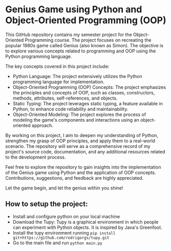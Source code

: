 # Genius Game using Python and Object-Oriented Programming (OOP)

This GitHub repository contains my semester project for the Object-Oriented Programming course. The project focuses on recreating the popular 1980s game called Genius (also known as Simon). The objective is to explore various concepts related to programming and OOP using the Python programming language.

The key concepts covered in this project include:

- Python Language: The project extensively utilizes the Python programming language for implementation. <br>
- Object-Oriented Programming (OOP) Concepts: The project emphasizes the principles and concepts of OOP, such as classes, constructors, methods, attributes, self-references, and objects. <br>
- Static Typing: The project leverages static typing, a feature available in Python, to enhance code reliability and maintainability. <br>
- Object-Oriented Modeling: The project explores the process of modeling the game's components and interactions using an object-oriented approach. <br>


By working on this project, I aim to deepen my understanding of Python, strengthen my grasp of OOP principles, and apply them to a real-world scenario. The repository will serve as a comprehensive record of my project's source code, documentation, and any additional resources related to the development process.

Feel free to explore the repository to gain insights into the implementation of the Genius game using Python and the application of OOP concepts. Contributions, suggestions, and feedback are highly appreciated.

Let the game begin, and let the genius within you shine!


## How to setup the project:

-  Install and configure python on your local machine
- Download the Tupy: Tupy is a graphical environment in which people can experiment with Python objects. It is inspired by Java's Greenfoot.
- Install the tupy environment running  `pip install git+https://github.com/rodrigorgs/tupy.git`
- Go to the main file and run `python main.py`


